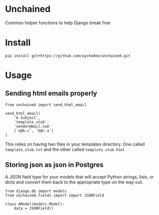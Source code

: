 Unchained
=========

Common helper functions to help Django break free

Install
=======

    pip install git+https://github.com/aychedee/unchained.git


Usage
=====


Sending html emails properly
----------------------------

    from unchained import send_html_email

    send_html_email(
        'A Subject',
        'template_stub',
        'sender@mail.com'
        ['a@b.c', 'b@c.a']
    )

This relies on having two files in your templates directory. One called
`template_stub.txt` and the other called `template_stub.html`


Storing json as json in Postgres
--------------------------------

A JSON field type for your models that will accept Python strings, lists, or
dicts and convert them back to the appropriate type on the way out.

    from django.db import models
    from unchained.fields import import JSONField

    class AModel(models.Model):
        data = JSONField()

